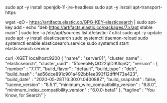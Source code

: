 sudo apt -y install openjdk-11-jre-headless
sudo apt -y install apt-transport-https

wget -qO - https://artifacts.elastic.co/GPG-KEY-elasticsearch | sudo apt-key add -
echo "deb https://artifacts.elastic.co/packages/7.x/apt stable main" | sudo tee -a /etc/apt/sources.list.d/elastic-7.x.list
sudo apt -y update
sudo apt -y install elasticsearch
sudo systemctl daemon-reload
sudo systemctl enable elasticsearch.service
sudo systemctl start elasticsearch.service

curl -XGET localhost:9200
{
  "name" : "server01",
  "cluster_name" : "elasticsearch",
  "cluster_uuid" : "5fceebMyQG22qIDIKIlqnQ",
  "version" : {
    "number" : "7.7.1",
    "build_flavor" : "default",
    "build_type" : "deb",
    "build_hash" : "ad56dce891c901a492bb1ee393f12dfff473a423",
    "build_date" : "2020-05-28T16:30:01.040088Z",
    "build_snapshot" : false,
    "lucene_version" : "8.5.1",
    "minimum_wire_compatibility_version" : "6.8.0",
    "minimum_index_compatibility_version" : "6.0.0-beta1"
  },
  "tagline" : "You Know, for Search"
}

